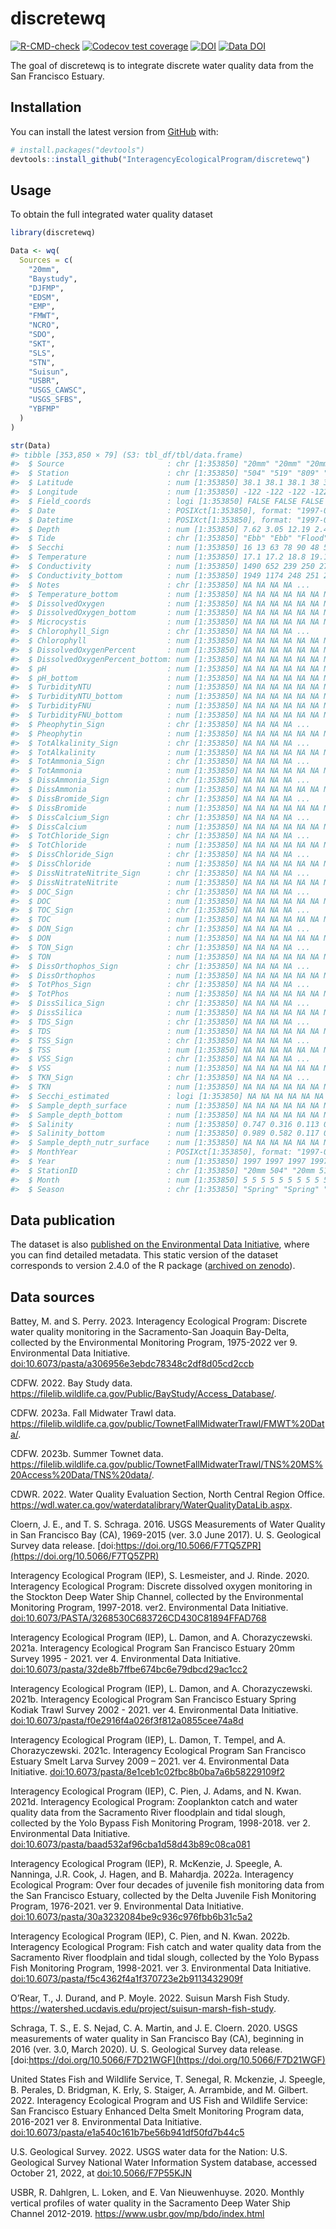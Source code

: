 
<!-- README.md is generated from README.Rmd. Please edit that file -->

# discretewq

<!-- badges: start -->

[![R-CMD-check](https://github.com/InteragencyEcologicalProgram/discretewq/actions/workflows/R-CMD-check.yaml/badge.svg)](https://github.com/InteragencyEcologicalProgram/discretewq/actions/workflows/R-CMD-check.yaml)
[![Codecov test
coverage](https://codecov.io/gh/InteragencyEcologicalProgram/discretewq/branch/main/graph/badge.svg)](https://codecov.io/gh/InteragencyEcologicalProgram/discretewq?branch=main)
[![DOI](https://zenodo.org/badge/309747392.svg)](https://zenodo.org/badge/latestdoi/309747392)
[![Data
DOI](https://img.shields.io/badge/Data%20publication%20DOI-10.6073/pasta/567ca1dce56cc819b1819117538bd718-blue.svg)](https://portal.edirepository.org/nis/mapbrowse?scope=edi&identifier=731)
<!-- badges: end -->

The goal of discretewq is to integrate discrete water quality data from
the San Francisco Estuary.

## Installation

You can install the latest version from [GitHub](https://github.com/)
with:

``` r
# install.packages("devtools")
devtools::install_github("InteragencyEcologicalProgram/discretewq")
```

## Usage

To obtain the full integrated water quality dataset

``` r
library(discretewq)

Data <- wq(
  Sources = c(
    "20mm",
    "Baystudy",
    "DJFMP",
    "EDSM",
    "EMP",
    "FMWT",
    "NCRO",
    "SDO",
    "SKT",
    "SLS",
    "STN",
    "Suisun",
    "USBR",
    "USGS_CAWSC",
    "USGS_SFBS",
    "YBFMP"
  )
)

str(Data)
#> tibble [353,850 × 79] (S3: tbl_df/tbl/data.frame)
#>  $ Source                       : chr [1:353850] "20mm" "20mm" "20mm" "20mm" ...
#>  $ Station                      : chr [1:353850] "504" "519" "809" "901" ...
#>  $ Latitude                     : num [1:353850] 38.1 38.1 38.1 38 38 ...
#>  $ Longitude                    : num [1:353850] -122 -122 -122 -122 -122 ...
#>  $ Field_coords                 : logi [1:353850] FALSE FALSE FALSE FALSE FALSE FALSE ...
#>  $ Date                         : POSIXct[1:353850], format: "1997-05-03" "1997-05-03" ...
#>  $ Datetime                     : POSIXct[1:353850], format: "1997-05-03 07:50:00" "1997-05-03 08:36:00" ...
#>  $ Depth                        : num [1:353850] 7.62 3.05 12.19 2.44 7.62 ...
#>  $ Tide                         : chr [1:353850] "Ebb" "Ebb" "Flood" "Flood" ...
#>  $ Secchi                       : num [1:353850] 16 13 63 78 90 48 58 70 68 74 ...
#>  $ Temperature                  : num [1:353850] 17.1 17.2 18.8 19.1 20 20.2 20.6 20.6 21.4 19.5 ...
#>  $ Conductivity                 : num [1:353850] 1490 652 239 250 276 311 302 339 321 230 ...
#>  $ Conductivity_bottom          : num [1:353850] 1949 1174 248 251 275 ...
#>  $ Notes                        : chr [1:353850] NA NA NA NA ...
#>  $ Temperature_bottom           : num [1:353850] NA NA NA NA NA NA NA NA NA NA ...
#>  $ DissolvedOxygen              : num [1:353850] NA NA NA NA NA NA NA NA NA NA ...
#>  $ DissolvedOxygen_bottom       : num [1:353850] NA NA NA NA NA NA NA NA NA NA ...
#>  $ Microcystis                  : num [1:353850] NA NA NA NA NA NA NA NA NA NA ...
#>  $ Chlorophyll_Sign             : chr [1:353850] NA NA NA NA ...
#>  $ Chlorophyll                  : num [1:353850] NA NA NA NA NA NA NA NA NA NA ...
#>  $ DissolvedOxygenPercent       : num [1:353850] NA NA NA NA NA NA NA NA NA NA ...
#>  $ DissolvedOxygenPercent_bottom: num [1:353850] NA NA NA NA NA NA NA NA NA NA ...
#>  $ pH                           : num [1:353850] NA NA NA NA NA NA NA NA NA NA ...
#>  $ pH_bottom                    : num [1:353850] NA NA NA NA NA NA NA NA NA NA ...
#>  $ TurbidityNTU                 : num [1:353850] NA NA NA NA NA NA NA NA NA NA ...
#>  $ TurbidityNTU_bottom          : num [1:353850] NA NA NA NA NA NA NA NA NA NA ...
#>  $ TurbidityFNU                 : num [1:353850] NA NA NA NA NA NA NA NA NA NA ...
#>  $ TurbidityFNU_bottom          : num [1:353850] NA NA NA NA NA NA NA NA NA NA ...
#>  $ Pheophytin_Sign              : chr [1:353850] NA NA NA NA ...
#>  $ Pheophytin                   : num [1:353850] NA NA NA NA NA NA NA NA NA NA ...
#>  $ TotAlkalinity_Sign           : chr [1:353850] NA NA NA NA ...
#>  $ TotAlkalinity                : num [1:353850] NA NA NA NA NA NA NA NA NA NA ...
#>  $ TotAmmonia_Sign              : chr [1:353850] NA NA NA NA ...
#>  $ TotAmmonia                   : num [1:353850] NA NA NA NA NA NA NA NA NA NA ...
#>  $ DissAmmonia_Sign             : chr [1:353850] NA NA NA NA ...
#>  $ DissAmmonia                  : num [1:353850] NA NA NA NA NA NA NA NA NA NA ...
#>  $ DissBromide_Sign             : chr [1:353850] NA NA NA NA ...
#>  $ DissBromide                  : num [1:353850] NA NA NA NA NA NA NA NA NA NA ...
#>  $ DissCalcium_Sign             : chr [1:353850] NA NA NA NA ...
#>  $ DissCalcium                  : num [1:353850] NA NA NA NA NA NA NA NA NA NA ...
#>  $ TotChloride_Sign             : chr [1:353850] NA NA NA NA ...
#>  $ TotChloride                  : num [1:353850] NA NA NA NA NA NA NA NA NA NA ...
#>  $ DissChloride_Sign            : chr [1:353850] NA NA NA NA ...
#>  $ DissChloride                 : num [1:353850] NA NA NA NA NA NA NA NA NA NA ...
#>  $ DissNitrateNitrite_Sign      : chr [1:353850] NA NA NA NA ...
#>  $ DissNitrateNitrite           : num [1:353850] NA NA NA NA NA NA NA NA NA NA ...
#>  $ DOC_Sign                     : chr [1:353850] NA NA NA NA ...
#>  $ DOC                          : num [1:353850] NA NA NA NA NA NA NA NA NA NA ...
#>  $ TOC_Sign                     : chr [1:353850] NA NA NA NA ...
#>  $ TOC                          : num [1:353850] NA NA NA NA NA NA NA NA NA NA ...
#>  $ DON_Sign                     : chr [1:353850] NA NA NA NA ...
#>  $ DON                          : num [1:353850] NA NA NA NA NA NA NA NA NA NA ...
#>  $ TON_Sign                     : chr [1:353850] NA NA NA NA ...
#>  $ TON                          : num [1:353850] NA NA NA NA NA NA NA NA NA NA ...
#>  $ DissOrthophos_Sign           : chr [1:353850] NA NA NA NA ...
#>  $ DissOrthophos                : num [1:353850] NA NA NA NA NA NA NA NA NA NA ...
#>  $ TotPhos_Sign                 : chr [1:353850] NA NA NA NA ...
#>  $ TotPhos                      : num [1:353850] NA NA NA NA NA NA NA NA NA NA ...
#>  $ DissSilica_Sign              : chr [1:353850] NA NA NA NA ...
#>  $ DissSilica                   : num [1:353850] NA NA NA NA NA NA NA NA NA NA ...
#>  $ TDS_Sign                     : chr [1:353850] NA NA NA NA ...
#>  $ TDS                          : num [1:353850] NA NA NA NA NA NA NA NA NA NA ...
#>  $ TSS_Sign                     : chr [1:353850] NA NA NA NA ...
#>  $ TSS                          : num [1:353850] NA NA NA NA NA NA NA NA NA NA ...
#>  $ VSS_Sign                     : chr [1:353850] NA NA NA NA ...
#>  $ VSS                          : num [1:353850] NA NA NA NA NA NA NA NA NA NA ...
#>  $ TKN_Sign                     : chr [1:353850] NA NA NA NA ...
#>  $ TKN                          : num [1:353850] NA NA NA NA NA NA NA NA NA NA ...
#>  $ Secchi_estimated             : logi [1:353850] NA NA NA NA NA NA ...
#>  $ Sample_depth_surface         : num [1:353850] NA NA NA NA NA NA NA NA NA NA ...
#>  $ Sample_depth_bottom          : num [1:353850] NA NA NA NA NA NA NA NA NA NA ...
#>  $ Salinity                     : num [1:353850] 0.747 0.316 0.113 0.118 0.131 ...
#>  $ Salinity_bottom              : num [1:353850] 0.989 0.582 0.117 0.119 0.13 ...
#>  $ Sample_depth_nutr_surface    : num [1:353850] NA NA NA NA NA NA NA NA NA NA ...
#>  $ MonthYear                    : POSIXct[1:353850], format: "1997-05-01" "1997-05-01" ...
#>  $ Year                         : num [1:353850] 1997 1997 1997 1997 1997 ...
#>  $ StationID                    : chr [1:353850] "20mm 504" "20mm 519" "20mm 809" "20mm 901" ...
#>  $ Month                        : num [1:353850] 5 5 5 5 5 5 5 5 5 5 ...
#>  $ Season                       : chr [1:353850] "Spring" "Spring" "Spring" "Spring" ...
```

## Data publication

The dataset is also [published on the Environmental Data
Initiative](https://portal.edirepository.org/nis/mapbrowse?scope=edi&identifier=731),
where you can find detailed metadata. This static version of the dataset
corresponds to version 2.4.0 of the R package ([archived on
zenodo](https://zenodo.org/record/8008212)).

## Data sources

Battey, M. and S. Perry. 2023. Interagency Ecological Program: Discrete
water quality monitoring in the Sacramento-San Joaquin Bay-Delta,
collected by the Environmental Monitoring Program, 1975-2022 ver 9.
Environmental Data Initiative.
[doi:10.6073/pasta/a306956e3ebdc78348c2df8d05cd2ccb](https://portal.edirepository.org/nis/metadataviewer?packageid=edi.458.9)

CDFW. 2022. Bay Study data.
<https://filelib.wildlife.ca.gov/Public/BayStudy/Access_Database/>.

CDFW. 2023a. Fall Midwater Trawl data.
<https://filelib.wildlife.ca.gov/public/TownetFallMidwaterTrawl/FMWT%20Data/>.

CDFW. 2023b. Summer Townet data.
<https://filelib.wildlife.ca.gov/public/TownetFallMidwaterTrawl/TNS%20MS%20Access%20Data/TNS%20data/>.

CDWR. 2022. Water Quality Evaluation Section, North Central Region
Office.
<https://wdl.water.ca.gov/waterdatalibrary/WaterQualityDataLib.aspx>.

Cloern, J. E., and T. S. Schraga. 2016. USGS Measurements of Water
Quality in San Francisco Bay (CA), 1969-2015 (ver. 3.0 June 2017). U. S.
Geological Survey data release.
[doi:https://doi.org/10.5066/F7TQ5ZPR](https://doi.org/10.5066/F7TQ5ZPR)

Interagency Ecological Program (IEP), S. Lesmeister, and J. Rinde. 2020.
Interagency Ecological Program: Discrete dissolved oxygen monitoring in
the Stockton Deep Water Ship Channel, collected by the Environmental
Monitoring Program, 1997-2018. ver2. Environmental Data Initiative.
[doi:10.6073/PASTA/3268530C683726CD430C81894FFAD768](https://portal.edirepository.org/nis/metadataviewer?packageid=edi.276.2)

Interagency Ecological Program (IEP), L. Damon, and A. Chorazyczewski.
2021a. Interagency Ecological Program San Francisco Estuary 20mm Survey
1995 - 2021. ver 4. Environmental Data Initiative.
[doi:10.6073/pasta/32de8b7ffbe674bc6e79dbcd29ac1cc2](https://portal.edirepository.org/nis/metadataviewer?packageid=edi.535.4)

Interagency Ecological Program (IEP), L. Damon, and A. Chorazyczewski.
2021b. Interagency Ecological Program San Francisco Estuary Spring
Kodiak Trawl Survey 2002 - 2021. ver 4. Environmental Data Initiative.
[doi:10.6073/pasta/f0e2916f4a026f3f812a0855cee74a8d](https://portal.edirepository.org/nis/metadataviewer?packageid=edi.527.4)

Interagency Ecological Program (IEP), L. Damon, T. Tempel, and A.
Chorazyczewski. 2021c. Interagency Ecological Program San Francisco
Estuary Smelt Larva Survey 2009 – 2021. ver 4. Environmental Data
Initiative.
[doi:10.6073/pasta/8e1ceb1c02fbc8b0ba7a6b58229109f2](https://portal.edirepository.org/nis/metadataviewer?packageid=edi.534.4)

Interagency Ecological Program (IEP), C. Pien, J. Adams, and N. Kwan.
2021d. Interagency Ecological Program: Zooplankton catch and water
quality data from the Sacramento River floodplain and tidal slough,
collected by the Yolo Bypass Fish Monitoring Program, 1998-2018. ver 2.
Environmental Data Initiative.
[doi:10.6073/pasta/baad532af96cba1d58d43b89c08ca081](https://portal.edirepository.org/nis/metadataviewer?packageid=edi.494.2)

Interagency Ecological Program (IEP), R. McKenzie, J. Speegle, A.
Nanninga, J.R. Cook, J. Hagen, and B. Mahardja. 2022a. Interagency
Ecological Program: Over four decades of juvenile fish monitoring data
from the San Francisco Estuary, collected by the Delta Juvenile Fish
Monitoring Program, 1976-2021. ver 9. Environmental Data Initiative.
[doi:10.6073/pasta/30a3232084be9c936c976fbb6b31c5a2](https://portal.edirepository.org/nis/metadataviewer?packageid=edi.244.9)

Interagency Ecological Program (IEP), C. Pien, and N. Kwan. 2022b.
Interagency Ecological Program: Fish catch and water quality data from
the Sacramento River floodplain and tidal slough, collected by the Yolo
Bypass Fish Monitoring Program, 1998-2021. ver 3. Environmental Data
Initiative.
[doi:10.6073/pasta/f5c4362f4a1f370723e2b9113432909f](https://portal.edirepository.org/nis/metadataviewer?packageid=edi.233.3)

O’Rear, T., J. Durand, and P. Moyle. 2022. Suisun Marsh Fish Study.
<https://watershed.ucdavis.edu/project/suisun-marsh-fish-study>.

Schraga, T. S., E. S. Nejad, C. A. Martin, and J. E. Cloern. 2020. USGS
measurements of water quality in San Francisco Bay (CA), beginning in
2016 (ver. 3.0, March 2020). U. S. Geological Survey data release.
[doi:https://doi.org/10.5066/F7D21WGF](https://doi.org/10.5066/F7D21WGF)

United States Fish and Wildlife Service, T. Senegal, R. Mckenzie, J.
Speegle, B. Perales, D. Bridgman, K. Erly, S. Staiger, A. Arrambide, and
M. Gilbert. 2022. Interagency Ecological Program and US Fish and
Wildlife Service: San Francisco Estuary Enhanced Delta Smelt Monitoring
Program data, 2016-2021 ver 8. Environmental Data Initiative.
[doi:10.6073/pasta/e1a540c161b7be56b941df50fd7b44c5](https://portal.edirepository.org/nis/metadataviewer?packageid=edi.415.8)

U.S. Geological Survey. 2022. USGS water data for the Nation: U.S.
Geological Survey National Water Information System database, accessed
October 21, 2022, at
[doi:10.5066/F7P55KJN](https://doi.org/10.5066/F7P55KJN)

USBR, R. Dahlgren, L. Loken, and E. Van Nieuwenhuyse. 2020. Monthly
vertical profiles of water quality in the Sacramento Deep Water Ship
Channel 2012-2019. <https://www.usbr.gov/mp/bdo/index.html>
